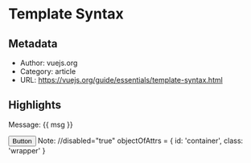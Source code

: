 # Template Syntax ​

## Metadata
- Author: vuejs.org
- Category: article
- URL: https://vuejs.org/guide/essentials/template-syntax.html
## Highlights

<span>Message: {{ msg }}</span>

<span v-html="rawHtml"></span>

<div v-bind:id="dynamicId"></div>

<div :id="dynamicId"></div>

<button :disabled="isButtonDisabled">Button</button>
Note: //disabled="true"
objectOfAttrs = { id: 'container', class: 'wrapper' }

<div v-bind="objectOfAttrs"></div>

<div :id="`list-${id}`"></div>

<time :title="toTitleDate(date)" :datetime="date">
